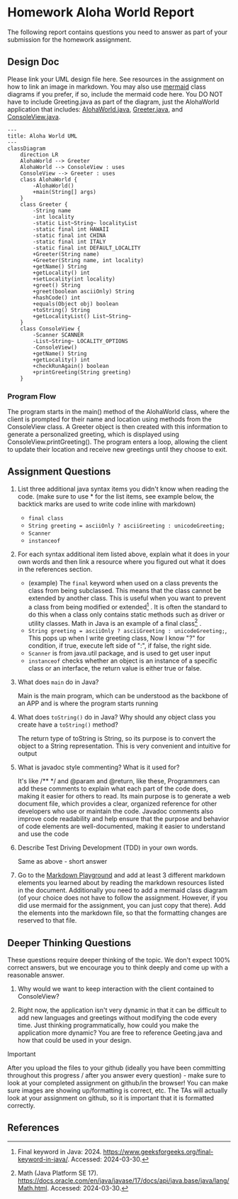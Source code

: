 # Homework Aloha World Report

The following report contains questions you need to answer as part of your submission for the homework assignment. 


## Design Doc
Please link your UML design file here. See resources in the assignment on how to
link an image in markdown. You may also use [mermaid] class diagrams if you prefer, if so, include the mermaid code here.  You DO NOT have to include Greeting.java as part of the diagram, just the AlohaWorld application that includes: [AlohaWorld.java], [Greeter.java], and [ConsoleView.java].
```mermaid
---
title: Aloha World UML
---
classDiagram
    direction LR
    AlohaWorld --> Greeter 
    AlohaWorld --> ConsoleView : uses
    ConsoleView --> Greeter : uses
    class AlohaWorld {
        -AlohaWorld()
        +main(String[] args)
    }
    class Greeter {
        -String name
        -int locality
        -static List~String~ localityList
        -static final int HAWAII
        -static final int CHINA
        -static final int ITALY
        -static final int DEFAULT_LOCALITY
        +Greeter(String name)
        +Greeter(String name, int locality)
        +getName() String
        +getLocality() int
        +setLocality(int locality)
        +greet() String
        +greet(boolean asciiOnly) String
        +hashCode() int
        +equals(Object obj) boolean
        +toString() String
        +getLocalityList() List~String~
    }
    class ConsoleView {
        -Scanner SCANNER
        -List~String~ LOCALITY_OPTIONS
        -ConsoleView()
        +getName() String
        +getLocality() int
        +checkRunAgain() boolean
        +printGreeting(String greeting)
    }
```


### Program Flow

The program starts in the main() method of the AlohaWorld class, where the client is prompted for their name and location using methods from the ConsoleView class.  A Greeter object is then created with this information to generate a personalized greeting, which is displayed using ConsoleView.printGreeting().  The program enters a loop, allowing the client to update their location and receive new greetings until they choose to exit.

## Assignment Questions

1. List three additional java syntax items you didn't know when reading the code.  (make sure to use * for the list items, see example below, the backtick marks are used to write code inline with markdown)
   
   *  `final class`
   *  `String greeting = asciiOnly ? asciiGreeting : unicodeGreeting;`
   *  `Scanner`
   *  `instanceof`

2. For each syntax additional item listed above, explain what it does in your own words and then link a resource where you figured out what it does in the references section. 

    * (example) The `final` keyword when used on a class prevents the class from being subclassed. This means that the class cannot be extended by another class. This is useful when you want to prevent a class from being modified or extended[^1] . It is often the standard to do this when a class only contains static methods such as driver or utility classes. Math in Java is an example of a final class[^2] .
    * `String greeting = asciiOnly ? asciiGreeting : unicodeGreeting;`, This pops up when I write greeting class, Now I know "?" for condition, if true, execute left side of ":", if false, the right side.
    * `Scanner` is from java.util package, and is used to get user input
    * `instanceof` checks whether an object is an instance of a specific class or an interface, the return value is either true or false.

3. What does `main` do in Java?

   
      Main is the main program, which can be understood as the backbone of an APP and is where the program starts running


4. What does `toString()` do in Java? Why should any object class you create have a `toString()` method?


      The return type of toString is String, so its purpose is to convert the object to a String representation. This is very convenient and intuitive for output

5. What is javadoc style commenting? What is it used for? 

    
      It's like /**  */ and @param and @return, like these, Programmers can add these comments to explain what each part of the code does, making it easier for others to read. Its main purpose is to generate a web document file, which  provides a clear, organized reference for other developers who use or maintain the code. Javadoc comments also improve code readability and help ensure that the purpose and behavior of code elements are well-documented, making it easier to understand and use the code


6. Describe Test Driving Development (TDD) in your own words. 

    Same as above - short answer    

7. Go to the [Markdown Playground](MarkdownPlayground.md) and add at least 3 different markdown elements you learned about by reading the markdown resources listed in the document. Additionally you need to add a mermaid class diagram (of your choice does not have to follow the assignment. However, if you did use mermaid for the assignment, you can just copy that there). Add the elements into the markdown file, so that the formatting changes are reserved to that file. 


## Deeper Thinking Questions

These questions require deeper thinking of the topic. We don't expect 100% correct answers, but we encourage you to think deeply and come up with a reasonable answer. 


1. Why would we want to keep interaction with the client contained to ConsoleView?


2. Right now, the application isn't very dynamic in that it can be difficult to add new languages and greetings without modifying the code every time. Just thinking programmatically,  how could you make the application more dynamic? You are free to reference Geeting.java and how that could be used in your design.



> [!IMPORTANT]
>  After you upload the files to your github (ideally you have been committing throughout this progress / after you answer every question) - make sure to look at your completed assignment on github/in the browser! You can make sure images are showing up/formatting is correct, etc. The TAs will actually look at your assignment on github, so it is important that it is formatted correctly.


## References

[^1]: Final keyword in Java: 2024. https://www.geeksforgeeks.org/final-keyword-in-java/. Accessed: 2024-03-30. 

[^2]: Math (Java Platform SE 17). https://docs.oracle.com/en/java/javase/17/docs/api/java.base/java/lang/Math.html. Accessed: 2024-03-30.


<!-- This is a comment, below this link the links in the document are placed here to make ti easier to read. This is an optional style for markdown, and often as a student you will include the links inline. for example [mermaid](https://mermaid.js.org/intro/syntax-reference.html) -->
[mermaid]: https://mermaid.js.org/intro/syntax-reference.html
[AlohaWorld.java]: src/main/java/student/AlohaWorld.java
[Greeter.java]: src/main/java/student/Greeter.java
[ConsoleView.java]: src/main/java/student/ConsoleView.java
